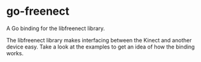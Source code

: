 go-freenect
===========

A Go binding for the libfreenect library.

The libfreenect library makes interfacing between the Kinect and another device
easy. Take a look at the examples to get an idea of how the binding works.
